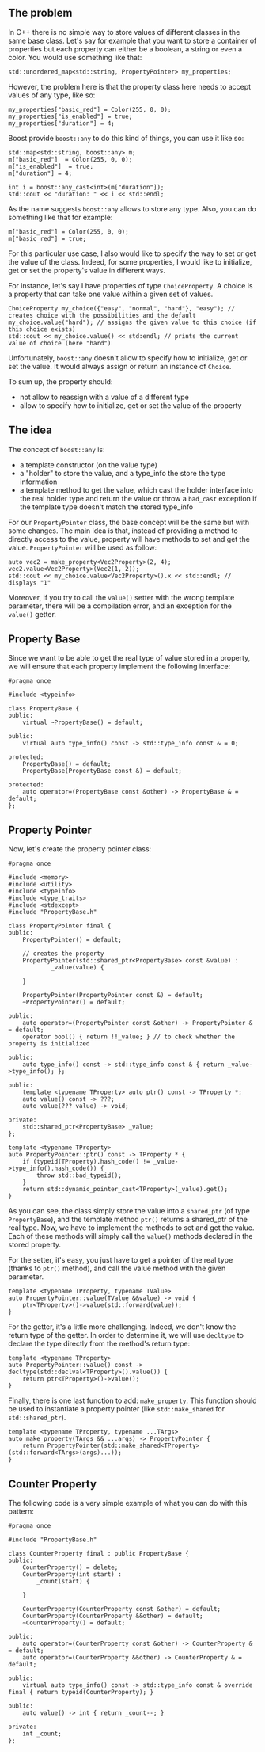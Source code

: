 ## The problem

In C++ there is no simple way to store values of different classes in the same base class. Let's say for example that
you want to store a container of properties but each property can either be a boolean, a string or even a color. You
would use something like that:

```
std::unordered_map<std::string, PropertyPointer> my_properties;
```

However, the problem here is that the property class here needs to accept values of any type, like so:

```
my_properties["basic_red"] = Color(255, 0, 0);
my_properties["is_enabled"] = true;
my_properties["duration"] = 4;
```

Boost provide `boost::any` to do this kind of things, you can use it like so:

```
std::map<std::string, boost::any> m;
m["basic_red"]  = Color(255, 0, 0);
m["is_enabled"]  = true;
m["duration"] = 4;

int i = boost::any_cast<int>(m["duration"]);
std::cout << "duration: " << i << std::endl;
```

As the name suggests `boost::any` allows to store any type. Also, you can do something like that for example:

```
m["basic_red"] = Color(255, 0, 0);
m["basic_red"] = true;
```

For this particular use case, I also would like to specify the way to set or get the value of the class. Indeed, for
some properties, I would like to initialize, get or set the property's value in different ways.

For instance, let's say I have properties of type `ChoiceProperty`. A choice is a property that can take one value
within a given set of values.

```
ChoiceProperty my_choice({"easy", "normal", "hard"}, "easy"); // creates choice with the possibilities and the default
my_choice.value("hard"); // assigns the given value to this choice (if this choice exists)
std::cout << my_choice.value() << std:endl; // prints the current value of choice (here "hard")
```

Unfortunately, `boost::any` doesn't allow to specify how to initialize, get or set the value. It would always assign or
return an instance of `Choice`.

To sum up, the property should:

- not allow to reassign with a value of a different type
- allow to specify how to initialize, get or set the value of the property

## The idea

The concept of `boost::any` is:

- a template constructor (on the value type)
- a "holder" to store the value, and a type_info the store the type information
- a template method to get the value, which cast the holder interface into the real holder type and return the value or
throw a `bad_cast` exception if the template type doesn't match the stored type_info

For our `PropertyPointer` class, the base concept will be the same but with some changes. The main idea is that,
instead of providing a method to directly access to the value, property will have methods to set and get the value.
`PropertyPointer` will be used as follow:

```
auto vec2 = make_property<Vec2Property>(2, 4);
vec2.value<Vec2Property>(Vec2(1, 2));
std::cout << my_choice.value<Vec2Property>().x << std::endl; // displays "1"
```

Moreover, if you try to call the `value()` setter with the wrong template parameter, there will be a
compilation error, and an exception for the `value()` getter.

## Property Base

Since we want to be able to get the real type of value stored in a property, we will ensure that each property
implement the following interface:

```
#pragma once

#include <typeinfo>

class PropertyBase {
public:
    virtual ~PropertyBase() = default;

public:
    virtual auto type_info() const -> std::type_info const & = 0;

protected:
    PropertyBase() = default;
    PropertyBase(PropertyBase const &) = default;

protected:
    auto operator=(PropertyBase const &other) -> PropertyBase & = default;
};
```

## Property Pointer

Now, let's create the property pointer class:
```
#pragma once

#include <memory>
#include <utility>
#include <typeinfo>
#include <type_traits>
#include <stdexcept>
#include "PropertyBase.h"

class PropertyPointer final {
public:
    PropertyPointer() = default;

    // creates the property
    PropertyPointer(std::shared_ptr<PropertyBase> const &value) :
            _value(value) {

    }

    PropertyPointer(PropertyPointer const &) = default;
    ~PropertyPointer() = default;

public:
    auto operator=(PropertyPointer const &other) -> PropertyPointer & = default;
    operator bool() { return !!_value; } // to check whether the property is initialized

public:
    auto type_info() const -> std::type_info const & { return _value->type_info(); };

public:
    template <typename TProperty> auto ptr() const -> TProperty *;
    auto value() const -> ???;
    auto value(??? value) -> void;

private:
    std::shared_ptr<PropertyBase> _value;
};

template <typename TProperty>
auto PropertyPointer::ptr() const -> TProperty * {
    if (typeid(TProperty).hash_code() != _value->type_info().hash_code()) {
        throw std::bad_typeid();
    }
    return std::dynamic_pointer_cast<TProperty>(_value).get();
}

```

As you can see, the class simply store the value into a `shared_ptr` (of type `PropertyBase`), and the template method
`ptr()` returns a shared_ptr of the real type. Now, we have to implement the methods to set and get the value. Each
of these methods will simply call the `value()` methods declared in the stored property.

For the setter, it's easy, you just have to get a pointer of the real type (thanks to `ptr()` method), and call the
value method with the given parameter.

```
template <typename TProperty, typename TValue>
auto PropertyPointer::value(TValue &&value) -> void {
    ptr<TProperty>()->value(std::forward(value));
}
```

For the getter, it's a little more challenging. Indeed, we don't know the return type of the getter. In order to
determine it, we will use `decltype` to declare the type directly from the method's return type:

```
template <typename TProperty>
auto PropertyPointer::value() const -> decltype(std::declval<TProperty>().value()) {
    return ptr<TProperty>()->value();
}

```

Finally, there is one last function to add: `make_property`. This function should be used to instantiate a property
pointer (like `std::make_shared` for `std::shared_ptr`).

```
template <typename TProperty, typename ...TArgs>
auto make_property(TArgs && ...args) -> PropertyPointer {
    return PropertyPointer(std::make_shared<TProperty>(std::forward<TArgs>(args)...));
}
```

## Counter Property

The following code is a very simple example of what you can do with this pattern:

```
#pragma once

#include "PropertyBase.h"

class CounterProperty final : public PropertyBase {
public:
    CounterProperty() = delete;
    CounterProperty(int start) :
        _count(start) {

    }

    CounterProperty(CounterProperty const &other) = default;
    CounterProperty(CounterProperty &&other) = default;
    ~CounterProperty() = default;

public:
    auto operator=(CounterProperty const &other) -> CounterProperty & = default;
    auto operator=(CounterProperty &&other) -> CounterProperty & = default;

public:
    virtual auto type_info() const -> std::type_info const & override final { return typeid(CounterProperty); }

public:
    auto value() -> int { return _count--; }

private:
    int _count;
};
```
